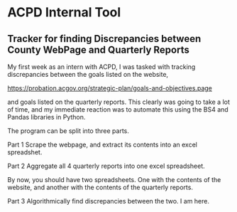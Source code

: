 # ACPD Internal Tool 
## Tracker for finding Discrepancies between County WebPage and Quarterly Reports

My first week as an intern with ACPD, I was tasked with tracking discrepancies between the goals listed on the website, 

https://probation.acgov.org/strategic-plan/goals-and-objectives.page

and goals listed on the quarterly reports. This clearly was going to take a lot of time, and my immediate reaction was to automate this using the BS4 and Pandas libraries in Python. 

The program can be split into three parts. 

Part 1 
Scrape the webpage, and extract its contents into an excel spreadshet. 

Part 2 
Aggregate all 4 quarterly reports into one excel spreadsheet. 

By now, you should have two spreadsheets. One with the contents of the website, and another with the contents of the quarterly reports. 

Part 3 
Algorithmically find discrepancies between the two. 
I am here. 

